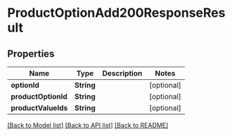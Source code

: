 # ProductOptionAdd200ResponseResult

## Properties
Name | Type | Description | Notes
------------ | ------------- | ------------- | -------------
**optionId** | **String** |  | [optional] 
**productOptionId** | **String** |  | [optional] 
**productValueIds** | **String** |  | [optional] 

[[Back to Model list]](../README.md#documentation-for-models) [[Back to API list]](../README.md#documentation-for-api-endpoints) [[Back to README]](../README.md)


